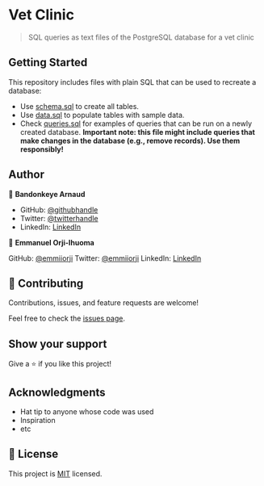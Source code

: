 # Vet Clinic

> SQL queries as text files of the PostgreSQL database for a vet clinic


## Getting Started

This repository includes files with plain SQL that can be used to recreate a database:


- Use [schema.sql](./schema.sql) to create all tables.
- Use [data.sql](./data.sql) to populate tables with sample data.
- Check [queries.sql](./queries.sql) for examples of queries that can be run on a newly created database. **Important note: this file might include queries that make changes in the database (e.g., remove records). Use them responsibly!**


## Author

👤 **Bandonkeye Arnaud**

- GitHub: [@githubhandle](https://github.com/ArnaudBand)
- Twitter: [@twitterhandle](https://twitter.com/@ba104781)
- LinkedIn: [LinkedIn](https://www.linkedin.com/in/ArnaudBandonkeye/)

👤 **Emmanuel Orji-Ihuoma**

GitHub: [@emmiiorji](https://github.com/ArnaudBand)
Twitter: [@emmiiorji](https://twitter.com/@emmiiorji)
LinkedIn: [LinkedIn](https://www.linkedin.com/in/orji-emmanuel)


## 🤝 Contributing

Contributions, issues, and feature requests are welcome!

Feel free to check the [issues page](../../issues/).

## Show your support

Give a ⭐️ if you like this project!

## Acknowledgments

- Hat tip to anyone whose code was used
- Inspiration
- etc

## 📝 License

This project is [MIT](./MIT.md) licensed.
